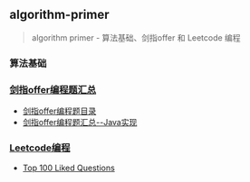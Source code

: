 ## algorithm-primer

>
> algorithm primer - 算法基础、剑指offer 和 Leetcode 编程
>

### 算法基础

### [剑指offer编程题汇总](interview-for-offer)
* [剑指offer编程题目录](interview-for-offer/README.md)
* [剑指offer编程题汇总--Java实现](interview-for-offer/md/剑指offer面试题汇总.md)

### [Leetcode编程](leetcode)
* [Top 100 Liked Questions](leetcode/README.md)

